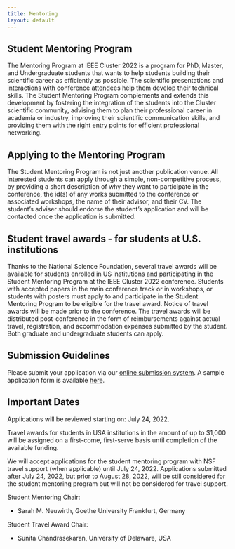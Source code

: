 ```yaml
---
title: Mentoring
layout: default
---
```


## Student Mentoring Program

The Mentoring Program at IEEE Cluster 2022 is a program for PhD, Master, and
Undergraduate students that wants to help students building their scientific
career as efficiently as possible. The scientific presentations and interactions
with conference attendees help them develop their technical skills. The Student
Mentoring Program complements and extends this development by fostering the
integration of the students into the Cluster scientific community, advising them
to plan their professional career in academia or industry, improving their
scientific communication skills, and providing them with the right entry points
for efficient professional networking.

## Applying to the Mentoring Program

The Student Mentoring Program is not just another publication venue. All
interested students can apply through a simple, non-competitive process, by
providing a short description of why they want to participate in the conference,
the id(s) of any works submitted to the conference or associated workshops, the
name of their advisor, and their CV. The student’s adviser should endorse the
student’s application and will be contacted once the application is submitted.

## Student travel awards - for students at U.S. institutions

Thanks to the National Science Foundation, several travel awards will be
available for students enrolled in US institutions and participating in the
Student Mentoring Program at the IEEE Cluster 2022 conference. Students with
accepted papers in the main conference track or in workshops, or students with
posters must apply to and participate in the Student Mentoring Program to be
eligible for the travel award. Notice of travel awards will be made prior to the
conference. The travel awards will be distributed post-conference in the form of
reimbursements against actual travel, registration, and accommodation expenses
submitted by the student. Both graduate and undergraduate students can apply.

## Submission Guidelines

Please submit your application via our [online submission
system](https://clustercomp.org/submit). A sample application form is available
[here](https://ssl.linklings.net/conferences/ieeecluster/?args=Aprcnt3DxGzb0zU3TJUHtGyfHfbQIf0zQArsf0Jprcnt3DbATzU30IXrfGzIXrfNMaTz0Cx0zfsGa9Np_THQP0Aprcnt3DxfGzb0sprcnt3Dyprcnt3DUI0HQP0Aprcnt3DxfTtUbb0XfQbGCffftsUzIfb9M99TzYprcnt3D40bprcnt3DQxGdbUfTzYprcnt3D40QHHGdbUfTzYprcnt3D40Iprcnt3Dxprcnt3DGdbUfTrAprcnt3DxGzQArsf0IQ3TrJUHtGzQArsf0IQ3TEGahpac).

## Important Dates

Applications will be reviewed starting on: July 24, 2022.

Travel awards for students in USA institutions in the amount of up to $1,000 will be assigned on a first-come, first-serve basis until completion of the available funding.

We will accept applications for the student mentoring program with NSF travel support (when applicable) until July 24, 2022. Applications submitted after July 24, 2022, but prior to August 28, 2022, will be still considered for the student mentoring program but will not be considered for travel support.

Student Mentoring Chair:

* Sarah M. Neuwirth, Goethe University Frankfurt, Germany

Student Travel Award Chair:

* Sunita Chandrasekaran, University of Delaware, USA
